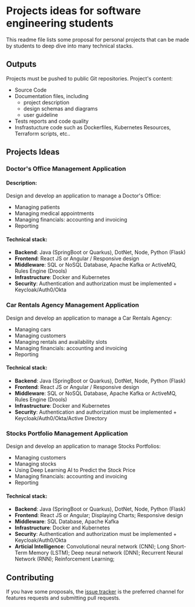 # Projects ideas for software engineering students

This readme file lists some proposal for personal projects that can be made by students to deep dive into many technical stacks.

## Outputs

Projects must be pushed to public Git repositories. Project's content:

- Source Code
- Documentation files, including 
    - project description
    - design schemas and diagrams
    - user guideline
- Tests reports and code quality
- Insfrastucture code such as Dockerfiles, Kubernetes Resources, Terraform scripts, etc..

## Projects Ideas

### Doctor's Office Management Application

#### Description:

Design and develop an application to manage a Doctor's Office:
- Managing patients
- Managing medical appointments
- Managing financials: accounting and invoicing
- Reporting

#### Technical stack:

- **Backend**: Java (SpringBoot or Quarkus), DotNet, Node, Python (Flask)
- **Frontend**: React JS or Angular / Responsive design
- **Middleware**: SQL or NoSQL Database, Apache Kafka or ActiveMQ, Rules Engine (Drools)
- **Infrastructure**: Docker and Kubernetes
- **Security**: Authentication and authorization must be implemented + Keycloak/Auth0/Okta

### Car Rentals Agency Management Application

Design and develop an application to manage a Car Rentals Agency:
- Managing cars
- Managing customers
- Managing rentals and availability slots
- Managing financials: accounting and invoicing
- Reporting

#### Technical stack:

- **Backend**: Java (SpringBoot or Quarkus), DotNet, Node, Python (Flask)
- **Frontend**: React JS or Angular / Responsive design
- **Middleware**: SQL or NoSQL Database, Apache Kafka or ActiveMQ, Rules Engine (Drools)
- **Infrastructure**: Docker and Kubernetes
- **Security**: Authentication and authorization must be implemented + Keycloak/Auth0/Okta/Active Directory

### Stocks Portfolio Management Application

Design and develop an application to manage Stocks Portfolios:
- Managing customers
- Managing stocks
- Using Deep Learning AI to Predict the Stock Price
- Managing financials: accounting and invoicing
- Reporting

#### Technical stack:

- **Backend**: Java (SpringBoot or Quarkus), DotNet, Node, Python (Flask)
- **Frontend**: React JS or Angular; Displaying Charts; Responsive design
- **Middleware**: SQL Database, Apache Kafka
- **Infrastructure**: Docker and Kubernetes
- **Security**: Authentication and authorization must be implemented + Keycloak/Auth0/Okta
- **Articial Intelligence**: Convolutional neural network (CNN);
Long Short-Term Memory (LSTM); Deep neural network (DNN); Recurrent Neural Network (RNN);
Reinforcement Learning;

## Contributing

If you have some proposals, the [issue tracker](https://github.com/nebrass/projects-ideas-for-students/issues) is the preferred channel for features requests and submitting pull requests.
